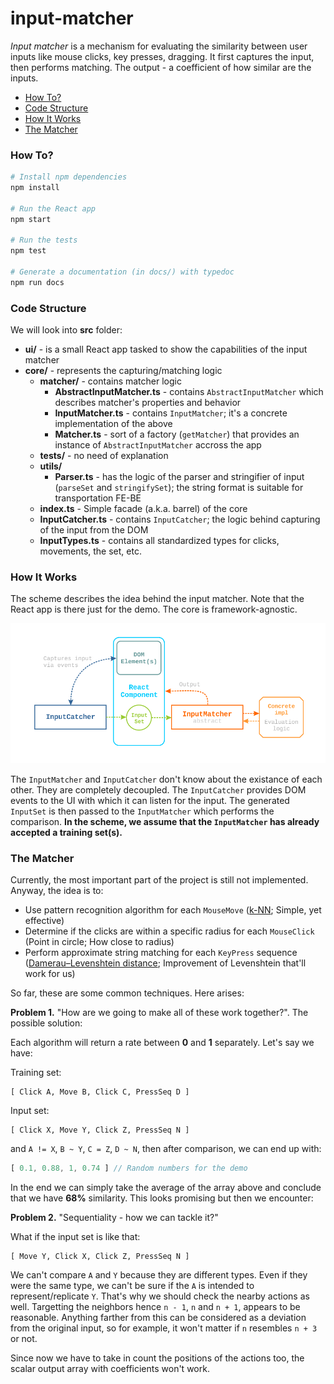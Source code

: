 # input-matcher

_Input matcher_ is a mechanism for evaluating the similarity between user inputs like mouse clicks, key presses, dragging. It first captures the input, then performs matching. The output - a coefficient of how similar are the inputs.

- [How To?](#how-to)
- [Code Structure](#code-structure)
- [How It Works](#how-it-works)
- [The Matcher](#the-matcher)

### How To?

```bash
# Install npm dependencies
npm install

# Run the React app
npm start

# Run the tests
npm test

# Generate a documentation (in docs/) with typedoc
npm run docs
```

### Code Structure

We will look into **src** folder:

- **ui/** - is a small React app tasked to show the capabilities of the input matcher
- **core/** - represents the capturing/matching logic
  - **matcher/** - contains matcher logic
    - **AbstractInputMatcher.ts** - contains `AbstractInputMatcher` which describes matcher's properties and behavior
    - **InputMatcher.ts** - contains `InputMatcher`; it's a concrete implementation of the above
    - **Matcher.ts** - sort of a factory (`getMatcher`) that provides an instance of `AbstractInputMatcher` accross the app
  - **tests/** - no need of explanation
  - **utils/**
    - **Parser.ts** - has the logic of the parser and stringifier of input (`parseSet` and `stringifySet`); the string format is suitable for transportation FE-BE
  - **index.ts** - Simple facade (a.k.a. barrel) of the core
  - **InputCatcher.ts** - contains `InputCatcher`; the logic behind capturing of the input from the DOM
  - **InputTypes.ts** - contains all standardized types for clicks, movements, the set, etc.

### How It Works

The scheme describes the idea behind the input matcher. Note that the React app is there just for the demo. The core is framework-agnostic.

![scheme](./misc/scheme.png)

The `InputMatcher` and `InputCatcher` don't know about the existance of each other. They are completely decoupled. The `InputCatcher` provides DOM events to the UI with which it can listen for the input. The generated `InputSet` is then passed to the `InputMatcher` which performs the comparison. **In the scheme, we assume that the `InputMatcher` has already accepted a training set(s).**

### The Matcher

Currently, the most important part of the project is still not implemented. Anyway, the idea is to:

- Use pattern recognition algorithm for each `MouseMove` ([k-NN](https://en.wikipedia.org/wiki/K-nearest_neighbors_algorithm); Simple, yet effective)
- Determine if the clicks are within a specific radius for each `MouseClick` (Point in circle; How close to radius)
- Perform approximate string matching for each `KeyPress` sequence ([Damerau–Levenshtein distance](https://en.wikipedia.org/wiki/Damerau%E2%80%93Levenshtein_distance); Improvement of Levenshtein that'll work for us)

So far, these are some common techniques. Here arises:

**Problem 1.** "How are we going to make all of these work together?". The possible solution:

Each algorithm will return a rate between **0** and **1** separately. Let's say we have:

Training set:

```
[ Click A, Move B, Click C, PressSeq D ]
```

Input set:

```
[ Click X, Move Y, Click Z, PressSeq N ]
```

and `A != X`, `B ~ Y`, `C = Z`, `D ~ N`, then after comparison, we can end up with:

```javascript
[ 0.1, 0.88, 1, 0.74 ] // Random numbers for the demo
```

In the end we can simply take the average of the array above and conclude that we have **68%** similarity. This looks promising but then we encounter:

**Problem 2.** "Sequentiality - how we can tackle it?"

What if the input set is like that:

```
[ Move Y, Click X, Click Z, PressSeq N ]
```

We can't compare `A` and `Y` because they are different types. Even if they were the same type, we can't be sure if the `A` is intended to represent/replicate `Y`. That's why we should check the nearby actions as well. Targetting the neighbors hence `n - 1`, `n` and `n + 1`, appears to be reasonable. Anything farther from this can be considered as a deviation from the original input, so for example, it won't matter if `n` resembles `n + 3` or not.

Since now we have to take in count the positions of the actions too, the scalar output array with coefficients won't work.

